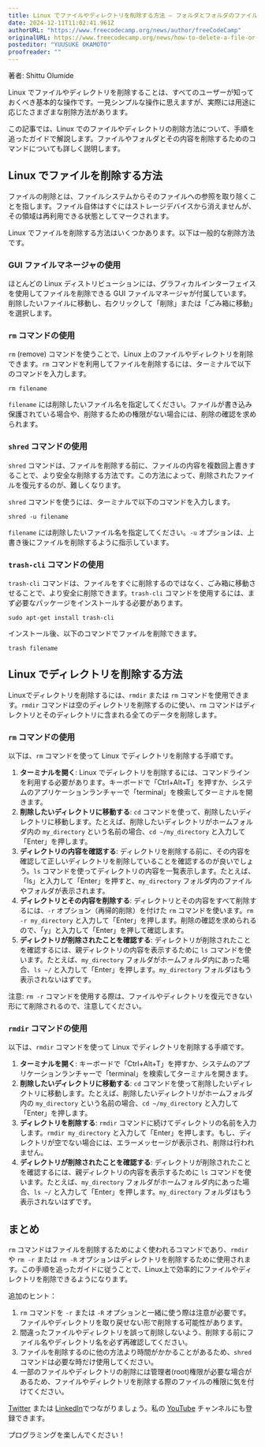 ```yaml
--- 
title: Linux でファイルやディレクトリを削除する方法 – フォルダとフォルダのファイルを削除するコマンド 
date: 2024-12-11T11:02:41.961Z 
authorURL: "https://www.freecodecamp.org/news/author/freeCodeCamp"
originalURL: https://www.freecodecamp.org/news/how-to-delete-a-file-or-directory-in-linux/ 
posteditor: "YUUSUKE OKAMOTO" 
proofreader: "" 
--- 
```

 
著者: Shittu Olumide 
 
<!-- more --> 
 
Linux でファイルやディレクトリを削除することは、すべてのユーザーが知っておくべき基本的な操作です。一見シンプルな操作に思えますが、実際には用途に応じたさまざまな削除方法があります。 
 
この記事では、Linux でのファイルやディレクトリの削除方法について、手順を追ったガイドで解説します。ファイルやフォルダとその内容を削除するためのコマンドについても詳しく説明します。 
 
## Linux でファイルを削除する方法 
 
ファイルの削除とは、ファイルシステムからそのファイルへの参照を取り除くことを指します。ファイル自体はすぐにはストレージデバイスから消えませんが、その領域は再利用できる状態としてマークされます。 
 
Linux でファイルを削除する方法はいくつかあります。以下は一般的な削除方法です。 
 
### GUI ファイルマネージャの使用
 
ほとんどの Linux ディストリビューションには、グラフィカルインターフェイスを使用してファイルを削除できる GUI ファイルマネージャが付属しています。削除したいファイルに移動し、右クリックして「削除」または「ごみ箱に移動」を選択します。 
 
### `rm` コマンドの使用
 
`rm` (remove) コマンドを使うことで、Linux 上のファイルやディレクトリを削除できます。`rm` コマンドを利用してファイルを削除するには、ターミナルで以下のコマンドを入力します。 
 
``` 
rm filename 
``` 

`filename` には削除したいファイル名を指定してください。ファイルが書き込み保護されている場合や、削除するための権限がない場合には、削除の確認を求められます。 

### `shred` コマンドの使用
 
`shred` コマンドは、ファイルを削除する前に、ファイルの内容を複数回上書きすることで、より安全な削除する方法です。この方法によって、削除されたファイルを復元するのが、難しくなります。 
 
`shred` コマンドを使うには、ターミナルで以下のコマンドを入力します。 
 
``` 
shred -u filename 
``` 
 
`filename` には削除したいファイル名を指定してください。`-u` オプションは、上書き後にファイルを削除するように指示しています。 
 
### `trash-cli` コマンドの使用
 
`trash-cli` コマンドは、ファイルをすぐに削除するのではなく、ごみ箱に移動させることで、より安全に削除できます。`trash-cli` コマンドを使用するには、まず必要なパッケージをインストールする必要があります。 
 
``` 
sudo apt-get install trash-cli 
``` 
 
インストール後、以下のコマンドでファイルを削除できます。 
 
``` 
trash filename 
``` 
 
## Linux でディレクトリを削除する方法 
 
Linuxでディレクトリを削除するには、`rmdir` または `rm` コマンドを使用できます。`rmdir` コマンドは空のディレクトリを削除するのに使い、`rm` コマンドはディレクトリとそのディレクトリに含まれる全てのデータを削除します。 
 
### `rm` コマンドの使用
 
以下は、`rm` コマンドを使って Linux でディレクトリを削除する手順です。 
 
1. **ターミナルを開く**: Linux でディレクトリを削除するには、コマンドラインを利用する必要があります。キーボードで「Ctrl+Alt+T」を押すか、システムのアプリケーションランチャーで「terminal」を検索してターミナルを開きます。 
2. **削除したいディレクトリに移動する**: `cd` コマンドを使って、削除したいディレクトリに移動します。たとえば、削除したいディレクトリがホームフォルダ内の `my_directory` という名前の場合、`cd ~/my_directory` と入力して「Enter」を押します。 
3. **ディレクトリの内容を確認する**: ディレクトリを削除する前に、その内容を確認して正しいディレクトリを削除していることを確認するのが良いでしょう。`ls` コマンドを使ってディレクトリの内容を一覧表示します。たとえば、「ls」と入力して「Enter」を押すと、`my_directory` フォルダ内のファイルやフォルダが表示されます。 
4. **ディレクトリとその内容を削除する**: ディレクトリとその内容をすべて削除するには、`-r` オプション（再帰的削除）を付けた `rm` コマンドを使います。`rm -r my_directory` と入力して「Enter」を押します。削除の確認を求められるので、「y」と入力して「Enter」を押して確認します。 
5. **ディレクトリが削除されたことを確認する**: ディレクトリが削除されたことを確認するには、親ディレクトリの内容を表示するために `ls` コマンドを使います。たとえば、`my_directory` フォルダがホームフォルダ内にあった場合、`ls ~/` と入力して「Enter」を押します。`my_directory` フォルダはもう表示されないはずです。 
 
注意: `rm -r` コマンドを使用する際は、ファイルやディレクトリを復元できない形にて削除されるので、注意してください。 
 
### `rmdir` コマンドの使用
 
以下は、`rmdir` コマンドを使って Linux でディレクトリを削除する手順です。 
 
1. **ターミナルを開く**: キーボードで「Ctrl+Alt+T」を押すか、システムのアプリケーションランチャーで「terminal」を検索してターミナルを開きます。 
2. **削除したいディレクトリに移動する**: `cd` コマンドを使って削除したいディレクトリに移動します。たとえば、削除したいディレクトリがホームフォルダ内の `my_directory` という名前の場合、`cd ~/my_directory` と入力して「Enter」を押します。 
3. **ディレクトリを削除する**: `rmdir` コマンドに続けてディレクトリの名前を入力します。`rmdir my_directory` と入力して「Enter」を押します。もし、ディレクトリが空でない場合には、エラーメッセージが表示され、削除は行われません。 
4. **ディレクトリが削除されたことを確認する**: ディレクトリが削除されたことを確認するには、親ディレクトリの内容を表示するために `ls` コマンドを使います。たとえば、`my_directory` フォルダがホームフォルダ内にあった場合、`ls ~/` と入力して「Enter」を押します。`my_directory` フォルダはもう表示されないはずです。 
 
## まとめ
`rm` コマンドはファイルを削除するためによく使われるコマンドであり、`rmdir` や `rm -r` または `rm -R` オプションはディレクトリを削除するために使用されます。この手順を追ったガイドに従うことで、Linux上で効率的にファイルやディレクトリを削除できるようになります。 
 
追加のヒント： 
 
1. `rm` コマンドを `-r` または `-R` オプションと一緒に使う際は注意が必要です。ファイルやディレクトリを取り戻せない形で削除する可能性があります。 
2. 間違ったファイルやディレクトリを誤って削除しないよう、削除する前にファイル名やディレクトリ名を必ず再確認してください。 
3. ファイルを削除するのに他の方法より時間がかかることがあるため、`shred` コマンドは必要な時だけ使用してください。 
4. 一部のファイルやディレクトリの削除には管理者(root)権限が必要な場合があるため、ファイルやディレクトリを削除する際のファイルの権限に気を付けてください。 
 
[Twitter](https://www.twitter.com/Shittu_Olumide_) または [LinkedIn](https://www.linkedin.com/in/olumide-shittu)でつながりましょう。私の [YouTube](https://www.youtube.com/channel/UCNhFxpk6hGt5uMCKXq0Jl8A) チャンネルにも登録できます。 
 
プログラミングを楽しんでください！
 
 
